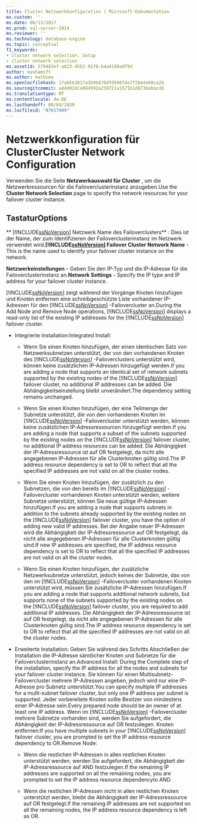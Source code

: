 ```yaml
---
title: Cluster Netzwerkkonfiguration | Microsoft-Dokumentation
ms.custom: ''
ms.date: 06/13/2017
ms.prod: sql-server-2014
ms.reviewer: ''
ms.technology: database-engine
ms.topic: conceptual
f1_keywords:
- cluster network selection, Setup
- cluster network selection
ms.assetid: 579482ef-a023-45b2-9176-b4a4188adf9d
author: mashamsft
ms.author: mathoma
ms.openlocfilehash: 17ab563817a3b9b476dfd566f4a7f2beda98ca26
ms.sourcegitcommit: ad4d92dce894592a259721a1571b1d8736abacdb
ms.translationtype: MT
ms.contentlocale: de-DE
ms.lasthandoff: 08/04/2020
ms.locfileid: "87617499"
---
```

# <a name="cluster-network-configuration"></a><span data-ttu-id="6f6d5-102">Netzwerkkonfiguration für Cluster</span><span class="sxs-lookup"><span data-stu-id="6f6d5-102">Cluster Network Configuration</span></span>
  <span data-ttu-id="6f6d5-103">Verwenden Sie die Seite **Netzwerkauswahl für Cluster** , um die Netzwerkressourcen für die Failoverclusterinstanz anzugeben.</span><span class="sxs-lookup"><span data-stu-id="6f6d5-103">Use the **Cluster Network Selection** page to specify the network resources for your failover cluster instance.</span></span>  
  
## <a name="options"></a><span data-ttu-id="6f6d5-104">Tastatur</span><span class="sxs-lookup"><span data-stu-id="6f6d5-104">Options</span></span>  
 <span data-ttu-id="6f6d5-105">\*\* [!INCLUDE[ssNoVersion](../../includes/ssnoversion-md.md)] Netzwerk Name des Failoverclusters\*\* : Dies ist der Name, der zum Identifizieren der Failoverclusterinstanz im Netzwerk verwendet wird.</span><span class="sxs-lookup"><span data-stu-id="6f6d5-105">**[!INCLUDE[ssNoVersion](../../includes/ssnoversion-md.md)] Failover Cluster Network Name** - This is the name used to identify your failover cluster instance on the network.</span></span>  
  
 <span data-ttu-id="6f6d5-106">**Netzwerkeinstellungen** – Geben Sie den IP-Typ und die IP-Adresse für die Failoverclusterinstanz an.</span><span class="sxs-lookup"><span data-stu-id="6f6d5-106">**Network Settings** - Specify the IP type and IP address for your failover cluster instance.</span></span>  
  
 <span data-ttu-id="6f6d5-107">[!INCLUDE[ssNoVersion](../../includes/ssnoversion-md.md)] zeigt während der Vorgänge Knoten hinzufügen und Knoten entfernen eine schreibgeschützte Liste vorhandener IP-Adressen für den [!INCLUDE[ssNoVersion](../../includes/ssnoversion-md.md)] -Failovercluster an.</span><span class="sxs-lookup"><span data-stu-id="6f6d5-107">During the Add Node and Remove Node operations, [!INCLUDE[ssNoVersion](../../includes/ssnoversion-md.md)] displays a read-only list of the existing IP addresses for the [!INCLUDE[ssNoVersion](../../includes/ssnoversion-md.md)] failover cluster.</span></span>  
  
-   <span data-ttu-id="6f6d5-108">Integrierte Installation:</span><span class="sxs-lookup"><span data-stu-id="6f6d5-108">Integrated Install:</span></span>  
  
    -   <span data-ttu-id="6f6d5-109">Wenn Sie einen Knoten hinzufügen, der einen identischen Satz von Netzwerksubnetzen unterstützt, der von den vorhandenen Knoten des [!INCLUDE[ssNoVersion](../../includes/ssnoversion-md.md)] -Failoverclusters unterstützt wird, können keine zusätzlichen IP-Adressen hinzugefügt werden.</span><span class="sxs-lookup"><span data-stu-id="6f6d5-109">If you are adding a node that supports an identical set of network subnets supported by the existing nodes of the [!INCLUDE[ssNoVersion](../../includes/ssnoversion-md.md)] failover cluster, no additional IP addresses can be added.</span></span> <span data-ttu-id="6f6d5-110">Die Abhängigkeitseinstellung bleibt unverändert.</span><span class="sxs-lookup"><span data-stu-id="6f6d5-110">The dependency setting remains unchanged.</span></span>  
  
    -   <span data-ttu-id="6f6d5-111">Wenn Sie einen Knoten hinzufügen, der eine Teilmenge der Subnetze unterstützt, die von den vorhandenen Knoten im [!INCLUDE[ssNoVersion](../../includes/ssnoversion-md.md)] -Failovercluster unterstützt werden, können keine zusätzlichen IP-Adressressourcen hinzugefügt werden.</span><span class="sxs-lookup"><span data-stu-id="6f6d5-111">If you are adding a node that supports a subset of the subnets supported by the existing nodes on the [!INCLUDE[ssNoVersion](../../includes/ssnoversion-md.md)] failover cluster, no additional IP address resources can be added.</span></span> <span data-ttu-id="6f6d5-112">Die Abhängigkeit der IP-Adressressource ist auf OR festgelegt, da nicht alle angegebenen IP-Adressen für alle Clusterknoten gültig sind.</span><span class="sxs-lookup"><span data-stu-id="6f6d5-112">The IP address resource dependency is set to OR to reflect that all the specified IP addresses are not valid on all the cluster nodes.</span></span>  
  
    -   <span data-ttu-id="6f6d5-113">Wenn Sie einen Knoten hinzufügen, der zusätzlich zu den Subnetzen, die von den bereits im [!INCLUDE[ssNoVersion](../../includes/ssnoversion-md.md)] -Failovercluster vorhandenen Knoten unterstützt werden, weitere Subnetze unterstützt, können Sie neue gültige IP-Adressen hinzufügen.</span><span class="sxs-lookup"><span data-stu-id="6f6d5-113">If you are adding a node that supports subnets in addition to the subnets already supported by the existing nodes on the [!INCLUDE[ssNoVersion](../../includes/ssnoversion-md.md)] failover cluster, you have the option of adding new valid IP addresses.</span></span> <span data-ttu-id="6f6d5-114">Bei der Angabe neuer IP-Adressen wird die Abhängigkeit der IP-Adressressource auf OR festgelegt, da nicht alle angegebenen IP-Adressen für alle Clusterknoten gültig sind.</span><span class="sxs-lookup"><span data-stu-id="6f6d5-114">If new IP addresses are specified, the IP address resource dependency is set to OR to reflect that all the specified IP addresses are not valid on all the cluster nodes.</span></span>  
  
    -   <span data-ttu-id="6f6d5-115">Wenn Sie einen Knoten hinzufügen, der zusätzliche Netzwerksubnetze unterstützt, jedoch keines der Subnetze, das von den im [!INCLUDE[ssNoVersion](../../includes/ssnoversion-md.md)] -Failovercluster vorhandenen Knoten unterstützt wird, müssen Sie zusätzliche IP-Adressen hinzufügen.</span><span class="sxs-lookup"><span data-stu-id="6f6d5-115">If you are adding a node that supports additional network subnets, but supports none of the subnets supported by the existing nodes on the [!INCLUDE[ssNoVersion](../../includes/ssnoversion-md.md)] failover cluster, you are required to add additional IP addresses.</span></span> <span data-ttu-id="6f6d5-116">Die Abhängigkeit der IP-Adressressource ist auf OR festgelegt, da nicht alle angegebenen IP-Adressen für alle Clusterknoten gültig sind.</span><span class="sxs-lookup"><span data-stu-id="6f6d5-116">The IP address resource dependency is set to OR to reflect that all the specified IP addresses are not valid on all the cluster nodes.</span></span>  
  
-   <span data-ttu-id="6f6d5-117">Erweiterte Installation: Geben Sie während des Schritts Abschließen der Installation die IP-Adresse sämtlicher Knoten und Subnetze für die Failoverclusterinstanz an.</span><span class="sxs-lookup"><span data-stu-id="6f6d5-117">Advanced Install: During the Complete step of the installation, specify the IP address for all the nodes and subnets for your failover cluster instance.</span></span> <span data-ttu-id="6f6d5-118">Sie können für einen Multisubnetz-Failovercluster mehrere IP-Adressen angeben, jedoch wird nur eine IP-Adresse pro Subnetz unterstützt.</span><span class="sxs-lookup"><span data-stu-id="6f6d5-118">You can specify multiple IP addresses for a multi-subnet failover cluster, but only one IP address per subnet is supported.</span></span> <span data-ttu-id="6f6d5-119">Jeder vorbereitete Knoten sollte Besitzer von mindestens einer IP-Adresse sein.</span><span class="sxs-lookup"><span data-stu-id="6f6d5-119">Every prepared node should be an owner of at least one IP address.</span></span> <span data-ttu-id="6f6d5-120">Wenn im [!INCLUDE[ssNoVersion](../../includes/ssnoversion-md.md)] -Failovercluster mehrere Subnetze vorhanden sind, werden Sie aufgefordert, die Abhängigkeit der IP-Adressressource auf OR festzulegen. Knoten entfernen:</span><span class="sxs-lookup"><span data-stu-id="6f6d5-120">If you have multiple subnets in your [!INCLUDE[ssNoVersion](../../includes/ssnoversion-md.md)] failover cluster, you are prompted to set the IP address resource dependency to OR.Remove Node:</span></span>  
  
    -   <span data-ttu-id="6f6d5-121">Wenn die restlichen IP-Adressen in allen restlichen Knoten unterstützt werden, werden Sie aufgefordert, die Abhängigkeit der IP-Adressressource auf AND festzulegen.</span><span class="sxs-lookup"><span data-stu-id="6f6d5-121">If the remaining IP addresses are supported on all the remaining nodes, you are prompted to set the IP address resource dependencyto AND.</span></span>  
  
    -   <span data-ttu-id="6f6d5-122">Wenn die restlichen IP-Adressen nicht in allen restlichen Knoten unterstützt werden, bleibt die Abhängigkeit der IP-Adressressource auf OR festgelegt.</span><span class="sxs-lookup"><span data-stu-id="6f6d5-122">If the remaining IP addresses are not supported on all the remaining nodes, the IP address resource dependency is left as OR.</span></span>  
  
  
